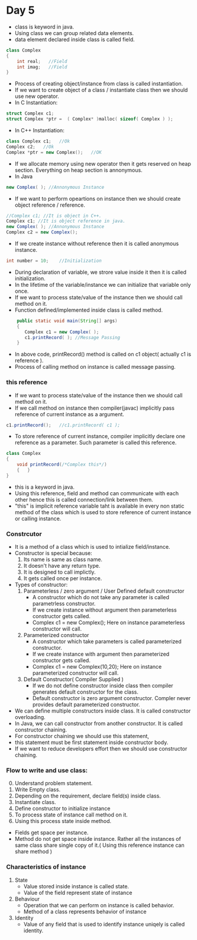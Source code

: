 # Day 5
* class is keyword in java.
* Using class we can group related data elements.
* data element declared inside class is called field.
```java
class Complex
{
    int real;   //Field
    int imag;   //Field
}
```
* Process of creating object/instance from class is called instantiation.
* If we want to create object of a class / instantiate class then we should use new operator.
* In C Instantiation:
```C
struct Complex c1; 
struct Complex *ptr =  ( Complex* )malloc( sizeof( Complex ) );
```
* In C++ Instantiation:
```C++
class Complex c1;   //Ok
Complex c2;   //Ok
Complex *ptr = new Complex();   //OK
```
* If we allocate memory using new operator then it gets reserved on heap section. Everything on heap section is annonymous.
* In Java
```java
new Complex( ); //Annonymous Instance
```
* If we want to perform opeartions on instance then we should create object reference / reference.
```java
//Complex c1; //It is object in C++.
Complex c1; //It is object reference in java.
new Complex( ); //Annonymous Instance
Complex c2 = new Complex();
```
* If we create instance without reference then it is called anonymous instance.
```java
int number = 10;    //Initialization
```
* During declaration of variable, we strore value inside it then it is called initialization.
* In the lifetime of the variable/instance we can initialize that variable only once.
* If we want to process state/value of the instance then we should call method on it.
* Function defined/implemented inside class is called method.
```java
    public static void main(String[] args) 
    {
       Complex c1 = new Complex( );
       c1.printRecord( ); //Message Passing
    }
```
* In above code, printRecord() method is called on c1 object( actually c1 is reference ).
* Process of calling method on instance is called message passing.
### this reference
* If we want to process state/value of the instance then we should call method on it.
* If we call method on instance then compiler(javac) implicitly pass reference of current instance as a argument.
```java
c1.printRecord();   //c1.printRecord( c1 );
```
* To store reference of current instance, compiler implicitly declare one reference as a parameter. Such parameter is called this reference.
```java
class Complex
{
    void printRecord(/*Complex this*/)
    {   }
}
```
* this is a keyword in java.
* Using this reference, field and method can communicate with each other hence this is called connection/link between them.
* "this" is implicit reference variable taht is available in every non static method of the class which is used to store reference of current instance or calling instance.
### Constrcutor
* It is a method of a class which is used to intialize field/instance.
* Constructor is special because:
    1. Its name is same as class name.
    2. It doesn't have any return type.
    3. It is designed to call implictly.
    4. It gets called once per instance.
* Types of constructor:
    1. Parameterless / zero argument / User Defined default constructor
        - A constructor which do not take any parameter is called parametrless constructor.
        - If we create instance without argument then parameterless constructor gets called.
        - Complex c1 = new Complex(); Here on instance parameterless constructor will call.
    2. Parameterized constructor
        - A constructor which take parameters is called parameterized constructor.
        - If we create instance with argument then parameterized constructor gets called.
        - Complex c1 = new Complex(10,20); Here on instance parameterized constructor will call.
    3. Default Constructor( Compiler Supplied )
        - If we do not define constructor inside class then compiler generates default constructor for the class.
        - Default constructor is zero argument constructor. Compler never provides default parameterized constructor.
* We can define multiple constructors inside class. It is called constructor overloading.
* In Java, we can call constructor from another constructor. It is called constructor chaining.
* For constructor chaining we should use this statement,
* this statement must be first statement inside constructor body.
* If we want to reduce developers effort then we should use constructor chaining.
### Flow to write and use class:
0. Understand problem statement.
1. Write Empty class.
2. Depending on the requirement, declare field(s) inside class.
3. Instantiate class.
4. Define constructor to initialize instance
5. To process state of instance call method on it.
6. Using this process state inside method.
* Fields get space per instance.
* Method do not get space inside instance. Rather all the instances of same class share single copy of it.( Using this reference instance can share method )

### Characteristics of instance
1. State
    - Value stored inside instance is called state.
    - Value of the field represent state of instance
2. Behaviour
    - Operation that we can perform on instance is called behavior.
    - Method of a class represents behavior of instance
3. Identity
    - Value of any field that is used to identify instance uniqely is called identity.